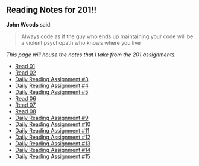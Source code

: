 ## Reading Notes for 201!!

**John Woods** said:
>Always code as if the guy who ends up maintaining your code will be a violent psychopath who knows where you live

*This page will house the notes that I take from the 201 assignments.*

- [Read 01](class-01.md)
- [Read 02](class-02.md)
- [Daily Reading Assignment #3](RL3.md)
- [Daily Reading Assignment #4](RL4.md)
- [Daily Reading Assignment #5](RL5.md)
- [Read 06](class-06.md)
- [Read 07](class-07.md)
- [Read 08](class-08.md)
- [Daily Reading Assignment #9](RL9.md)
- [Daily Reading Assignment #10](RL10.md)
- [Daily Reading Assignment #11](RL11.md)
- [Daily Reading Assignment #12](RL12.md)
- [Daily Reading Assignment #13](RL13.md)
- [Daily Reading Assignment #14](RL14.md)
- [Daily Reading Assignment #15](RL15.md)
